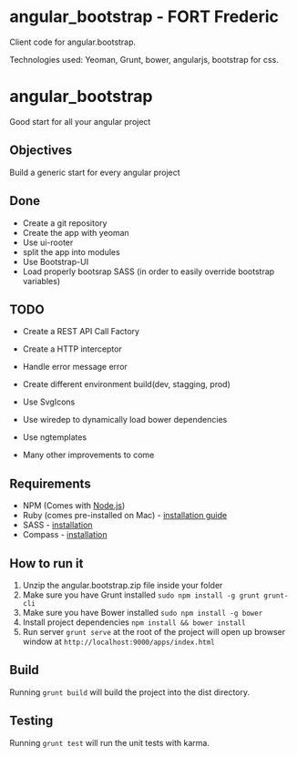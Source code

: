 # angular_bootstrap - FORT Frederic

Client code for angular.bootstrap.

Technologies used: Yeoman, Grunt, bower, angularjs, bootstrap for css.

# angular_bootstrap
Good start for all your angular project 

Objectives
-------

Build a generic start for every angular project 


Done
-------

* Create a git repository
* Create the app with yeoman 
* Use ui-rooter
* split the app into modules
* Use Bootstrap-UI
* Load properly bootsrap SASS (in order to easily override bootstrap variables)

TODO
-------

* Create a REST API Call Factory
* Create a HTTP interceptor
* Handle error message error
* Create different environment build(dev, stagging, prod)
* Use SvgIcons 
* Use wiredep to dynamically load bower dependencies
* Use ngtemplates

* Many other improvements to come

## Requirements

- NPM (Comes with [Node.js](http://nodejs.org/))
- Ruby (comes pre-installed on Mac) - [installation guide](https://www.ruby-lang.org/en/installation/)
- SASS - [installation](http://sass-lang.com/install)
- Compass - [installation](http://compass-style.org/install/)

## How to run it
1. Unzip the angular.bootstrap.zip file inside your folder
1. Make sure you have Grunt installed `sudo npm install -g grunt grunt-cli`
2. Make sure you have Bower installed `sudo npm install -g bower`
3. Install project dependencies `npm install && bower install`
6. Run server `grunt serve` at the root of the project will open up browser window at `http://localhost:9000/apps/index.html`

## Build
Running `grunt build` will build the project into the dist directory.

## Testing

Running `grunt test` will run the unit tests with karma.
